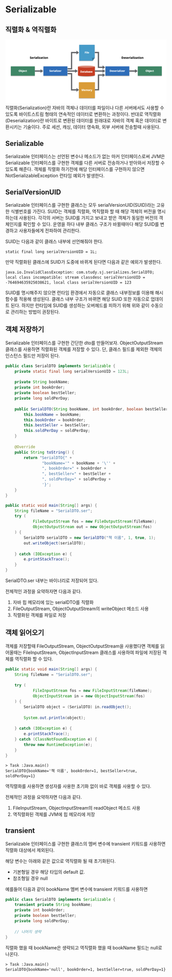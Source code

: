 # Serializable

## 직렬화 & 역직렬화
![serialize](./img/serialize.png)
직렬화(Serialization)란 자바의 객체나 데이터를 파일이나 다른 서버에서도 사용할 수 있도록 바이트스트림 형태의 연속적인 데이터로 변환하는 과정이다. 반대로 역직렬화 (Deserialization)란 바이트로 변환된 데이터를 원래대로 자바의 객체 혹은 데이터로 변환시키는 기술이다. 주로 세션, 캐싱, 데이터 영속화, 외부 서버에 전송할때 사용된다.

## Serializable
Serializable 인터페이스는 선언된 변수나 메소드가 없는 마커 인터페이스로써 JVM은 Serializable 인터페이스를 구현한 객체를 다른 서버로 전송하거나 받아와서 저장할 수 있도록 해준다. 객체를 직렬화 하기전에 해당 인터페이스를 구현하지 않으면 NotSerializableException 런타임 예외가 발생한다.

## SerialVersionUID
Serializable 인터페이스를 구현한 클래스는 모두 serialVersionUID(SUID)라는 고유한 식별번호를 가진다. SUID는 객체를 직렬화, 역직렬화 할 때 해당 객체의 버전을 명시하는데 사용된다. 각각의 서버는 SUID를 가지고 보내고 받은 객체가 동일한 버전의 객체인지를 확인할 수 있다. 운영을 하다 내부 클래스 구조가 바뀔때마다 해당 SUID를 변경하고 사용자들에게 전파하여 관리한다.

SUID는 다음과 같이 클래스 내부에 선언해줘야 한다.
```
static final long serialVersionUID = 1L;
```

만약 직렬화된 클래스에 SUID가 도중에 바뀌게 된다면 다음과 같은 예외가 발생한다.
```
java.io.InvalidClassException: com.study.sj.serializes.SerialDTO; local class incompatible: stream classdesc serialVersionUID = -764694635925038621, local class serialVersionUID = 123
```

SUID를 명시해주지 않으면 런타임 환경에서 자동으로 클래스 내부정보를 이용해 해시 함수를 적용해 생성된다. 클래스 내부 구조가 바뀌면 해당 SUID 또한 자동으로 업데이트 된다. 하지만 런타임에 SUID를 생성하는 오버헤드를 피하기 위해 위와 같이 수동으로 관리하는 방법이 권장된다.

## 객체 저장하기
Serializable 인터페이스를 구현한 간단한 dto를 만들어보자. ObjectOutputStream 클래스를 사용하면 직렬화된 객체를 저장할 수 있다. 단, 클래스 필드를 제외한 객체의 인스턴스 필드만 저장이 된다.

```java
public class SerialDTO implements Serializable {
    private static final long serialVersionUID = 123L;

    private String bookName;
    private int bookOrder;
    private boolean bestSeller;
    private long soldPerDay;

    public SerialDTO(String bookName, int bookOrder, boolean bestSeller, long soldPerDay) {
        this.bookName = bookName;
        this.bookOrder = bookOrder;
        this.bestSeller = bestSeller;
        this.soldPerDay = soldPerDay;
    }

    @Override
    public String toString() {
        return "SerialDTO{" +
                "bookName='" + bookName + '\'' +
                ", bookOrder=" + bookOrder +
                ", bestSeller=" + bestSeller +
                ", soldPerDay=" + soldPerDay +
                '}';
    }
}
```

```java
public static void main(String[] args) {
    String fileName = "SerialDTO.ser";
    try (
            FileOutputStream fos = new FileOutputStream(fileName);
            ObjectOutputStream out = new ObjectOutputStream(fos)
    ) {
        SerialDTO serialDTO = new SerialDTO("책 이름", 1, true, 1);
        out.writeObject(serialDTO);

    } catch (IOException e) {
        e.printStackTrace();
    }
}
```

SerialDTO.ser 내부는 바이너리로 저장되어 있다.

전체적인 과정을 요약하자면 다음과 같다.
1. 자바 힙 메모리에 있는 serialDTO를 직렬화
2. FileOutputStream, ObjectOutputStream의 writeObject 메소드 사용
3. 직렬화된 객체를 파일로 저장

## 객체 읽어오기
객체를 저장할때 FileOutputStream, ObjectOutputStream을 사용했다면 객체를 읽어올때는 FileInputStream, ObjectInputStream 클래스를 사용하여 파일에 저장된 객체를 역직렬화 할 수 있다.

```java
public static void main(String[] args) {
    String fileName = "SerialDTO.ser";
    
    try (
            FileInputStream fos = new FileInputStream(fileName);
            ObjectInputStream in = new ObjectInputStream(fos)
    ) {
        SerialDTO object = (SerialDTO) in.readObject();

        System.out.println(object);

    } catch (IOException e) {
        e.printStackTrace();
    } catch (ClassNotFoundException e) {
        throw new RuntimeException(e);
    }
}
```

```실행 결과
> Task :Java.main()
SerialDTO{bookName='책 이름', bookOrder=1, bestSeller=true, soldPerDay=1}
```
역직렬화를 사용하면 생성자를 사용한 초기화 없이 바로 객체를 사용할 수 있다.

전체적인 과정을 요약하자면 다음과 같다.
1. FileInputStream, ObjectInputStream의 readObject 메소드 사용
2. 역직렬화된 객체를 JVM에 힙 메모리에 저장

## transient
Serializable 인터페이스를 구현한 클래스의 멤버 변수에 transient 키워드를 사용하면 직렬화 대상에서 제외된다.

해당 변수는 아래와 같은 값으로 역직렬화 될 때 초기화된다.
- 기본형일 경우 해당 타입의 default 값. 
- 참조형일 경우 null

예를들어 다음과 같이 bookName 멤버 변수에 transient 키워드를 사용하면
```java
public class SerialDTO implements Serializable {
    transient private String bookName;
    private int bookOrder;
    private boolean bestSeller;
    private long soldPerDay;

    // 나머지 생략
}
```

직렬화 했을 때 bookName은 생략되고 역직렬화 했을 때 bookName 필드는 null로 나온다.
```
> Task :Java.main()
SerialDTO{bookName='null', bookOrder=1, bestSeller=true, soldPerDay=1}
``` 